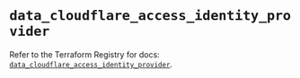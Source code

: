 # `data_cloudflare_access_identity_provider`

Refer to the Terraform Registry for docs: [`data_cloudflare_access_identity_provider`](https://registry.terraform.io/providers/cloudflare/cloudflare/4.32.0/docs/data-sources/access_identity_provider).
